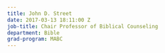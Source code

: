 ```yaml
---
title: John D. Street
date: 2017-03-13 18:11:00 Z
job-title: Chair Professor of Biblical Counseling
department: Bible
grad-program: MABC
---
```

